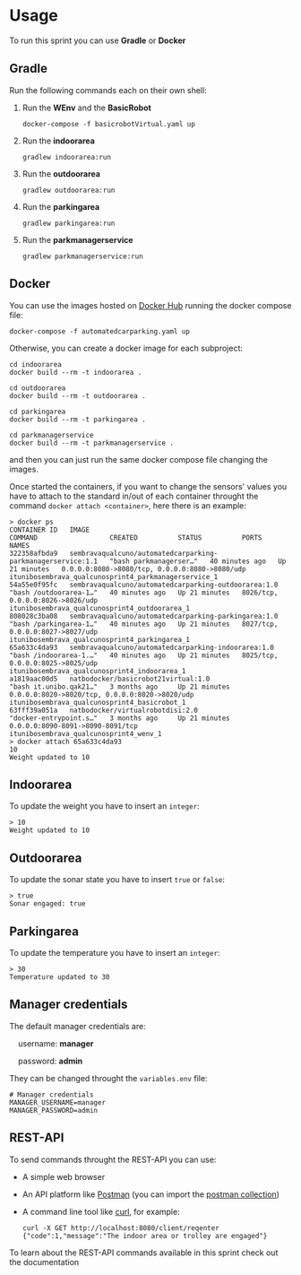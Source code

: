 # Usage

To run this sprint you can use **Gradle** or **Docker**

## Gradle

Run the following commands each on their own shell:

1. Run the **WEnv** and the **BasicRobot**
   
   ```shell
   docker-compose -f basicrobotVirtual.yaml up
   ```

2. Run the **indoorarea**
   
   ```shell
   gradlew indoorarea:run
   ```

3. Run the **outdoorarea**
   
   ```shell
   gradlew outdoorarea:run
   ```

4. Run the **parkingarea**
   
   ```shell
   gradlew parkingarea:run
   ```

5. Run the **parkmanagerservice**
   
   ```shell
   gradlew parkmanagerservice:run
   ```

## Docker

You can use the images hosted on [Docker Hub](https://hub.docker.com/u/sembravaqualcuno) running the docker compose file:

```shell
docker-compose -f automatedcarparking.yaml up
```

Otherwise, you can create a docker image for each subproject:

```shell
cd indoorarea
docker build --rm -t indoorarea .

cd outdoorarea
docker build --rm -t outdoorarea .

cd parkingarea
docker build --rm -t parkingarea .

cd parkmanagerservice
docker build --rm -t parkmanagerservice .
```

and then you can just run the same docker compose file changing the images.

Once started the containers, if you want to change the sensors' values you have to attach to the standard in/out of each container throught the command `docker attach <container>`, here there is an example:

```shell
> docker ps
CONTAINER ID   IMAGE                                                         COMMAND                  CREATED          STATUS          PORTS                                            NAMES
322358afbda9   sembravaqualcuno/automatedcarparking-parkmanagerservice:1.1   "bash parkmanagerser…"   40 minutes ago   Up 21 minutes   0.0.0.0:8080->8080/tcp, 0.0.0.0:8080->8080/udp   itunibosembrava_qualcunosprint4_parkmanagerservice_1
54a55e0f95fc   sembravaqualcuno/automatedcarparking-outdoorarea:1.0          "bash /outdoorarea-1…"   40 minutes ago   Up 21 minutes   8026/tcp, 0.0.0.0:8026->8026/udp                 itunibosembrava_qualcunosprint4_outdoorarea_1
808028c3ba08   sembravaqualcuno/automatedcarparking-parkingarea:1.0          "bash /parkingarea-1…"   40 minutes ago   Up 21 minutes   8027/tcp, 0.0.0.0:8027->8027/udp                 itunibosembrava_qualcunosprint4_parkingarea_1
65a633c4da93   sembravaqualcuno/automatedcarparking-indoorarea:1.0           "bash /indoorarea-1.…"   40 minutes ago   Up 21 minutes   8025/tcp, 0.0.0.0:8025->8025/udp                 itunibosembrava_qualcunosprint4_indoorarea_1
a1819aac00d5   natbodocker/basicrobot21virtual:1.0                           "bash it.unibo.qak21…"   3 months ago     Up 21 minutes   0.0.0.0:8020->8020/tcp, 0.0.0.0:8020->8020/udp   itunibosembrava_qualcunosprint4_basicrobot_1
63fff39a051a   natbodocker/virtualrobotdisi:2.0                              "docker-entrypoint.s…"   3 months ago     Up 21 minutes   0.0.0.0:8090-8091->8090-8091/tcp                 itunibosembrava_qualcunosprint4_wenv_1
> docker attach 65a633c4da93
10
Weight updated to 10
```

## Indoorarea

To update the weight you have to insert an `integer`:

```shell
> 10
Weight updated to 10
```

## Outdoorarea

To update the sonar state you have to insert `true` or `false`:

```shell
> true
Sonar engaged: true
```

## Parkingarea

To update the temperature you have to insert an `integer`:

```shell
> 30
Temperature updated to 30
```

## Manager credentials

The default manager credentials are:

    username: **manager**

    password: **admin**

They can be changed throught the `variables.env` file:

```properties
# Manager credentials
MANAGER_USERNAME=manager
MANAGER_PASSWORD=admin
```

## REST-API

To send commands throught the REST-API you can use:

- A simple web browser

- An API platform like [Postman](https://www.postman.com/) (you can import the [postman collection](../it.unibo.sembrava_qualcuno.sprint1/userDocs/Automated%20Car-Parking%20postman_collection.json))

- A command line tool like [curl](https://curl.se/), for example:
  
  ```shell
  curl -X GET http://localhost:8080/client/reqenter
  {"code":1,"message":"The indoor area or trolley are engaged"}
  ```

To learn about the REST-API commands available in this sprint check out the documentation
